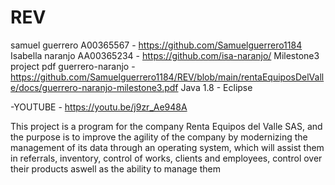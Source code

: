 # REV
samuel guerrero A00365567 - https://github.com/Samuelguerrero1184
Isabella naranjo AA00365234 - https://github.com/isa-naranjo/
Milestone3 project pdf guerrero-naranjo - https://github.com/Samuelguerrero1184/REV/blob/main/rentaEquiposDelValle/docs/guerrero-naranjo-milestone3.pdf
Java 1.8 - Eclipse

-YOUTUBE - https://youtu.be/j9zr_Ae948A

This project is a program for the company Renta Equipos del Valle SAS, and the purpose is to improve the agility of the company by modernizing the management of its data through an operating system, which will assist them in referrals, inventory, control of works, clients and employees, control over their products aswell as the ability to manage them
